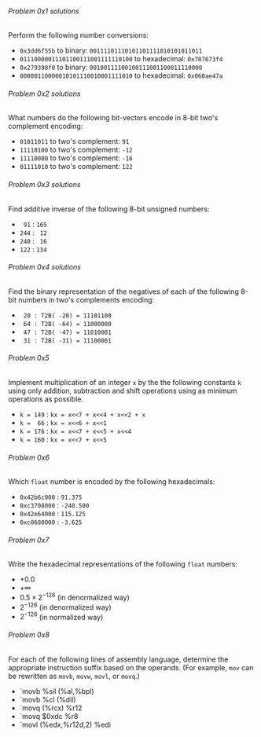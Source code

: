 ###### Problem 0x1 solutions
Perform the following number conversions:
* `0x3dd6f55b` to binary: `00111101110101101111010101011011`
* `01110000011101100111001111110100` to hexadecimal: `0x707673f4`
* `0x279398f0` to binary: `00100111100100111001100011110000`
* `00000110000010101110010001111010` to hexadecimal: `0x060ae47a`

###### Problem 0x2 solutions
What numbers do the following bit-vectors encode in 8-bit two's complement encoding:
* `01011011` to two's complement: `91`
* `11110100` to two's complement: `-12`
* `11110000` to two's complement: `-16`
* `01111010` to two's complement: `122`

###### Problem 0x3 solutions
Find additive inverse of the following 8-bit unsigned numbers:
* ` 91` : `165` 
* `244` : ` 12` 
* `240` : ` 16` 
* `122` : `134` 

###### Problem 0x4 solutions
Find the binary representation of the negatives of each of the following 8-bit numbers in two's complements encoding:
* ` 20 : T2B( -20) = 11101100`
* ` 64 : T2B( -64) = 11000000`
* ` 47 : T2B( -47) = 11010001`
* ` 31 : T2B( -31) = 11100001`

###### Problem 0x5
Implement multiplication of an integer `x` by the the following constants `k` using only addition, subtraction and shift operations using as minimum operations as possible.
* `k = 149` : `kx = x<<7 + x<<4 + x<<2 + x`
* `k =  66` : `kx = x<<6 + x<<1`
* `k = 176` : `kx = x<<7 + x<<5 + x<<4`
* `k = 160` : `kx = x<<7 + x<<5`

###### Problem 0x6
Which `float` number is encoded by the following hexadecimals:
* `0x42b6c000` : `91.375`
* `0xc3708000` : `-240.500`
* `0x42e64000` : `115.125`
* `0xc0680000` : `-3.625`

###### Problem 0x7
Write the hexadecimal representations of the following  `float` numbers:
* $+0.0$
* $+\infty$
* $0.5\times2^{-126}$ (in denormalized way)
* $2^{-126}$ (in denormalized way)
* $2^{-126}$ (in normalized way)

###### Problem 0x8
For each of the following lines of assembly language, determine the appropriate instruction suffix based on the operands. (For example, `mov` can be rewritten as `movb`, `movw`, `movl`, or `movq`.)
* `movb %sil (%al,%bpl)
* `movb %cl (%dil)
* `movq (%rcx) %r12
* `movq $0xdc %r8
* `movl (%edx,%r12d,2) %edi

